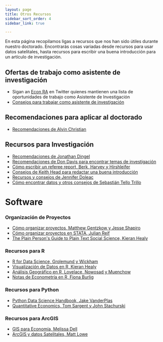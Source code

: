 ```yaml
---
layout: page
title: Otros Recursos
sidebar_sort_order: 4
sidebar_link: true

---
```


En esta página recopilamos ligas a recursos que nos han sido útiles durante nuestro doctorado. Encontrarás cosas variadas desde recursos para usar datos satelitales, hasta recursos para escribir una buena introducción para un artículo de investigación. 

## Ofertas de trabajo como asistente de investigación

* Sigan an [Econ RA](https://twitter.com/econ_ra) en Twitter quienes mantienen una lista de oportunidades de trabajo como Asistente de Investigación
* [Consejos para trabajar como asistente de investigación](https://raguide.github.io/)

## Recomendaciones para aplicar al doctorado

* [Recomendaciones de Alvin Christian](https://www.alvinchristian.com/resources)


## Recursos para Investigación

* [Recomendaciones de Jonathan Dingel](https://tradediversion.net/2018/12/17/research-resources-that-i-recommend/)
* [Recomendaciones de Don Davis para encontrar temas de investigación](http://www.columbia.edu/~drd28/Thesis%20Research.pdf)
* [Cómo escribir un referee report, Berk, Harvey y Hirshleifer](https://www.aeaweb.org/articles?id=10.1257/jep.31.1.231)
* [Consejos de Keith Head para redactar una buena introducción](http://blogs.ubc.ca/khead/research/research-advice/formula)
* [Recursos y consejos de Jennifer Doleac](http://jenniferdoleac.com/resources/)
* [Cómo encontrar datos y otros consejos de Sebastián Tello Trillo](https://sebastiantellotrillo.com/resources)





# Software

### Organización de Proyectos

* [Cómo organizar proyectos, Matthew Gentzkow y Jesse Shapiro](https://web.stanford.edu/~gentzkow/research/CodeAndData.pdf)
* [Cómo organizar proyectos en STATA, Julian Reif](https://reifjulian.github.io/guide/)
* [The Plain Person's Guide to Plain Text Social Science, Kieran Healy](https://kieranhealy.org/files/papers/plain-person-text.pdf)

### Recursos para R
* [R for Data Science, Grolemund y Wickham](https://r4ds.had.co.nz/)
* [Visualización de Datos en R, Kieran Healy](https://socviz.co/)
* [Análisis Geográfico en R, Lovelace, Nowosad y Muenchow](https://bookdown.org/robinlovelace/geocompr/)
* [Notas de Econometría en R, Fiona Burlig](https://www.fionaburlig.com/teaching/are212)

### Recursos para Python

* [Python Data Science Handbook, Jake VanderPlas](https://jakevdp.github.io/PythonDataScienceHandbook/)
* [Quantitative Economics, Tom Sargent y John Stachurski](https://python.quantecon.org/)

### Recursos para ArcGIS

* [GIS para Economía, Melissa Dell](https://scholar.harvard.edu/files/dell/files/090110combined_gis_notes.pdf)
* [ArcGIS y datos Satelitales, Matt Lowe](https://mattlowe.site/wp-content/uploads/2020/04/Lowe_LightsArcGuide.pdf)
